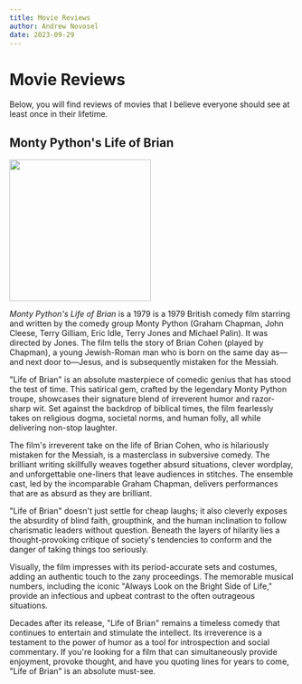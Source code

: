 ```yaml
---
title: Movie Reviews
author: Andrew Novosel
date: 2023-09-29
---
```


<h1 class="text-4xl font-mono text-center">Movie Reviews</h1>
<p class="text-2xl m-4">Below, you will find reviews of movies that I believe everyone should see at least once in their lifetime.</p>

<h2 class="text-2xl m-2 font-bold text-center">Monty Python's Life of Brian</h2>
<img class="mx-auto m-2" src="/images/brian.png" width="250px" />

<p class="m-5 text-xl"><i>Monty Python's Life of Brian</i> is a 1979 is a 1979 British comedy film starring and written by the comedy group Monty Python (Graham Chapman, John Cleese, Terry Gilliam, Eric Idle, Terry Jones and Michael Palin). It was directed by Jones. The film tells the story of Brian Cohen (played by Chapman), a young Jewish-Roman man who is born on the same day as—and next door to—Jesus, and is subsequently mistaken for the Messiah.</p>

<p class="m-5 text-xl">"Life of Brian" is an absolute masterpiece of comedic genius that has stood the test of time. This satirical gem, crafted by the legendary Monty Python troupe, showcases their signature blend of irreverent humor and razor-sharp wit. Set against the backdrop of biblical times, the film fearlessly takes on religious dogma, societal norms, and human folly, all while delivering non-stop laughter.</p>

<p class="m-5 text-xl">The film's irreverent take on the life of Brian Cohen, who is hilariously mistaken for the Messiah, is a masterclass in subversive comedy. The brilliant writing skillfully weaves together absurd situations, clever wordplay, and unforgettable one-liners that leave audiences in stitches. The ensemble cast, led by the incomparable Graham Chapman, delivers performances that are as absurd as they are brilliant.</p>

<p class="m-5 text-xl">"Life of Brian" doesn't just settle for cheap laughs; it also cleverly exposes the absurdity of blind faith, groupthink, and the human inclination to follow charismatic leaders without question. Beneath the layers of hilarity lies a thought-provoking critique of society's tendencies to conform and the danger of taking things too seriously.</p>

<p class="m-5 text-xl">Visually, the film impresses with its period-accurate sets and costumes, adding an authentic touch to the zany proceedings. The memorable musical numbers, including the iconic "Always Look on the Bright Side of Life," provide an infectious and upbeat contrast to the often outrageous situations.</p>

<p class="m-5 text-xl">Decades after its release, "Life of Brian" remains a timeless comedy that continues to entertain and stimulate the intellect. Its irreverence is a testament to the power of humor as a tool for introspection and social commentary. If you're looking for a film that can simultaneously provide enjoyment, provoke thought, and have you quoting lines for years to come, "Life of Brian" is an absolute must-see.</p>